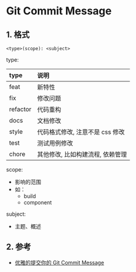 # Git Commit Message

## 1. 格式

```text
<type>(scope): <subject>
```

type:

| type | 说明|
| :- | :- |
| feat | 新特性 |
| fix | 修改问题 |
| refactor | 代码重构 |
| docs | 文档修改 |
| style | 代码格式修改, 注意不是 css 修改 |
| test | 测试用例修改 |
| chore | 其他修改, 比如构建流程, 依赖管理 |

scope:

* 影响的范围
* 如：
    * build
    * component

subject:

* 主题、概述


## 2. 参考

* [优雅的提交你的 Git Commit Message](https://zhuanlan.zhihu.com/p/34223150)